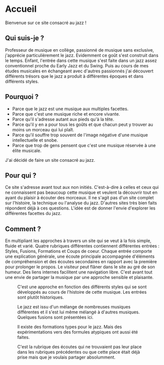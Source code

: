 # Accueil

Bienvenue sur ce site consacré au <span style="font-family:var(--font-cursive);">jazz</span> !

## Qui suis-je ?
Professeur de musique en collège, passionné de musique sans exclusive, j'apprécie particulièrement le <span style="font-family:var(--font-cursive);">jazz</span>. Evidemment ce goût s'est construit dans le temps. Enfant, l'entrée dans cette musique s'est faite dans un <span style="font-family:var(--font-cursive);">jazz</span> assez conventionnel proche du Early Jazz et du Swing. Puis au cours de mes études musicales en échangeant avec d'autres passionnés j'ai découvert différents trésors que le <span style="font-family:var(--font-cursive);">jazz</span> a produit à différentes époques et dans différents styles.

## Pourquoi ?
- Parce que le <span style="font-family:var(--font-cursive);">jazz</span> est une musique aux multiples facettes.
- Parce que c'est une musique riche et encore vivante.
- Parce qu'il s'adresse autant aux pieds qu'à la tête.
- Parce qu'il y en a pour tous les goûts et que chacun peut y trouver au moins un morceau qui lui plaît.
- Parce qu'il souffre trop souvent de l'image négative d'une musique intellectuelle et snobe.
- Parce que trop de gens pensent que c'est une musique réservée à une élite musicale.

J'ai décidé de faire un site consacré au <span style="font-family:var(--font-cursive);"><span style="font-family:var(--font-cursive);">jazz</span></span>.

## Pour qui ?
Ce site s'adresse avant tout aux non initiés. C'est-à-dire à celles et ceux qui ne connaissent pas beaucoup cette musique et veulent la découvrir tout en ayant du plaisir à écouter des morceaux. Il ne s'agit pas d'un site complet sur l'histoire, la technique ou l'analyse du <span style="font-family:var(--font-cursive);">jazz</span>. D'autres sites très bien faits répondent déjà à ces questions. L'idée est de donner l'envie d'explorer les différentes facettes du <span style="font-family:var(--font-cursive);">jazz</span>.

## Comment ?
En multipliant les approches à travers un site qui se veut à la fois simple, fluide et varié. Quatre rubriques différentes contiennent différentes entrées : Styles, Fusions, Formations et Coups de coeur. Chaque entrée comporte une explication générale, une écoute principale accompagnée d'éléments de compréhension et des écoutes secondaires en rapport avec la première pour prolonger le propos. Le visiteur peut flâner dans le site au gré de  son humeur. Des liens internes facilitent une navigation libre. C'est avant tout une envie de partager la musique par une approche sensible et plaisante.

<div class="encarts">
  <figure class="app-frame encart styles" data-title="Styles">
    C'est une approche en fonction des différents styles qui se sont développés au cours de l'histoire de cette musique. Les entrées sont plutôt historiques.
  </figure>
  <figure class="app-frame encart fusions" data-title="Fusions">
    Le <span style="font-family:var(--font-cursive);">jazz</span> est issu d'un mélange de nombreuses musiques différentes et il s'est lui même mélangé à d'autres musiques. Quelques fusions sont présentées ici.
  </figure>
  <figure class="app-frame encart formations" data-title="Formations">
    Il existe des formations types pour le <span style="font-family:var(--font-cursive);">jazz</span>. Mais des expérimentations vers des formules atypiques ont aussi été faites.
  </figure>
  <figure class="app-frame encart coeurs" data-title="Coups de coeur">
    C'est la rubrique des écoutes qui ne trouvaient pas leur place dans les rubriques précédentes ou que cette place était déjà prise mais que je voulais partager absolumment.
  </figure>
</div>

